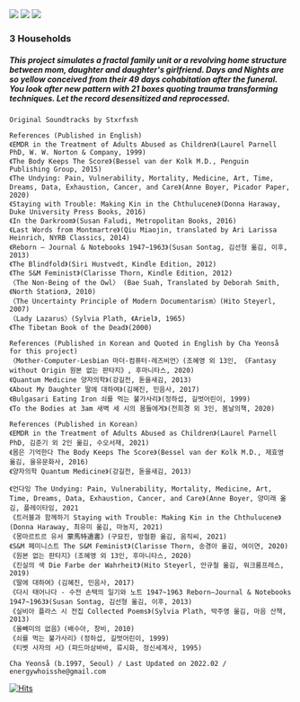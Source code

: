 
<img src="https://user-images.githubusercontent.com/90887934/155982567-31eb7e00-b33b-455b-a9db-b4615f157fc0.png">
<img src="https://user-images.githubusercontent.com/90887934/155981356-40457187-8938-440c-ba32-b4ec7eb4e881.png">
<img src="https://user-images.githubusercontent.com/90887934/155981167-5903938e-f8cc-4a69-96ff-b628001557b6.png">

### 3 Households

##### This project simulates a fractal family unit or a revolving home structure between mom, daughter and daughter's girlfriend. Days and Nights are so yellow conceived from their 49 days cohabitation after the funeral. You look after new pattern with 21 boxes quoting trauma transforming techniques. Let the record desensitized and reprocessed.

```
Original Soundtracks by Stxrfxsh
```

```
References (Published in English)
《EMDR in the Treatment of Adults Abused as Children》(Laurel Parnell PhD, W. W. Norton & Company, 1999) 
《The Body Keeps The Score》(Bessel van der Kolk M.D., Penguin Publishing Group, 2015)
《The Undying: Pain, Vulnerability, Mortality, Medicine, Art, Time, Dreams, Data, Exhaustion, Cancer, and Care》(Anne Boyer, Picador Paper, 2020)
《Staying with Trouble: Making Kin in the Chthulucene》(Donna Haraway, Duke University Press Books, 2016) 
《In the Darkroom》(Susan Faludi, Metropolitan Books, 2016)
《Last Words from Montmartre》(Qiu Miaojin, translated by Ari Larissa Heinrich, NYRB Classics, 2014)
《Reborn ― Journal & Notebooks 1947~1963》(Susan Sontag, 김선형 옮김, 이후, 2013) 
《The Blindfold》(Siri Hustvedt, Kindle Edition, 2012)
《The S&M Feminist》(Clarisse Thorn, Kindle Edition, 2012)
〈The Non-Being of the Owl〉 (Bae Suah, Translated by Deborah Smith, 《North Station》, 2010)
〈The Uncertainty Principle of Modern Documentarism〉(Hito Steyerl, 2007)
〈Lady Lazarus〉(Sylvia Plath, 《Ariel》, 1965)
《The Tibetan Book of the Dead》(2000)

References (Published in Korean and Quoted in English by Cha Yeonså for this project)
〈Mother-Computer-Lesbian 마더-컴퓨터-레즈비언〉(조혜영 외 13인, 《Fantasy without Origin 원본 없는 판타지》, 후마니타스, 2020)
《Quantum Medicine 양자의학》(강길전, 돋을새김, 2013) 
《About My Daughter 딸에 대하여》(김혜진, 민음사, 2017)
《Bulgasari Eating Iron 쇠를 먹는 불가사리》(정하섭, 길벗어린이, 1999)
《To the Bodies at 3am 새벽 세 시의 몸들에게》(전희경 외 3인, 봄날의책, 2020)
```

```
References (Published in Korean)
《EMDR in the Treatment of Adults Abused as Children》(Laurel Parnell PhD, 김준기 외 2인 옮김, 수오서재, 2021) 
《몸은 기억한다 The Body Keeps The Score》(Bessel van der Kolk M.D., 제효영 옮김, 을유문화사, 2016)
《양자의학 Quantum Medicine》(강길전, 돋을새김, 2013) 
    
《언다잉 The Undying: Pain, Vulnerability, Mortality, Medicine, Art, Time, Dreams, Data, Exhaustion, Cancer, and Care》(Anne Boyer, 양미래 옮김, 플레이타임, 2021
《트러블과 함께하기 Staying with Trouble: Making Kin in the Chthulucene》(Donna Haraway, 최유미 옮김, 마농지, 2021) 
《몽마르트르 유서 蒙馬特遺書》(구묘진, 방철환 옮김, 움직씨, 2021)
《S&M 페미니스트 The S&M Feminist》(Clarisse Thorn, 송경아 옮김, 여이연, 2020)
《원본 없는 판타지》(조혜영 외 13인, 후마니타스, 2020)
《진실의 색 Die Farbe der Wahrheit》(Hito Steyerl, 안규철 옮김, 워크룸프레스, 2019)
《딸에 대하여》(김혜진, 민음사, 2017)
《다시 태어나다 - 수전 손택의 일기와 노트 1947~1963 Reborn―Journal & Notebooks 1947~1963》(Susan Sontag, 김선형 옮김, 이후, 2013) 
《실비아 플라스 시 전집 Collected Poems》(Sylvia Plath, 박주영 옮김, 마음 산책, 2013)
《올빼미의 없음》(배수아, 창비, 2010)
《쇠를 먹는 불가사리》(정하섭, 길벗어린이, 1999)
《티벳 사자의 서》(파드마삼바바, 류시화, 정신세계사, 1995)
```

`Cha Yeonså (b.1997, Seoul) / Last Updated on 2022.02 / energywhoisshe@gmail.com`

[![Hits](https://hits.seeyoufarm.com/api/count/incr/badge.svg?url=https%3A%2F%2Fgithub.com%2Fenergywhoisshe%2F3&count_bg=%23555555&title_bg=%23555555&icon=&icon_color=%23FFFFFF&title=3&edge_flat=false)](https://hits.seeyoufarm.com)
